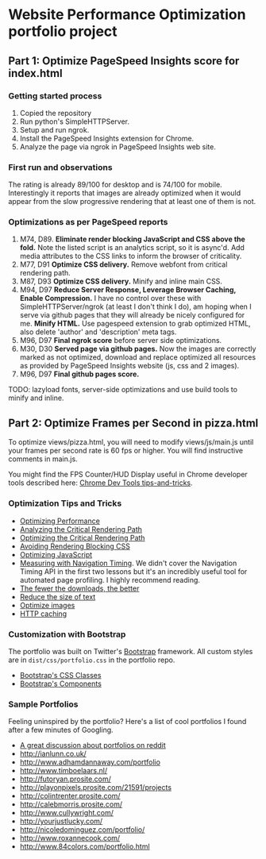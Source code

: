 <h1>Website Performance Optimization portfolio project</h1>

<h2>Part 1: Optimize PageSpeed Insights score for index.html</h2>

<h3>Getting started process</h3>

<ol>
  <li>Copied the repository
  <li>Run python's SimpleHTTPServer.
  <li>Setup and run ngrok.<br>
  <li>Install the PageSpeed Insights extension for Chrome.
  <li>Analyze the page via ngrok in PageSpeed Insights web site.
</ol>

<h3>First run and observations</h3>
<p>The rating is already 89/100 for desktop and is 74/100 for mobile. Interestingly it reports that images are already optimized when it would appear from the slow progressive rendering that at least one of them is not.</p>

<h3>Optimizations as per PageSpeed reports</h3>
<ol>
  <li>M74, D89. <strong>Eliminate render blocking JavaScript and CSS above the fold.</strong> Note the listed script is an analytics script, so it is async'd. Add media attributes to the CSS links to inform the browser of criticality.
  <li>M77, D91 <strong>Optimize CSS delivery.</strong> Remove webfont from critical rendering path.
  <li>M87, D93 <strong>Optimize CSS delivery.</strong> Minify and inline main CSS.
  <li>M94, D97 <strong>Reduce Server Response, Leverage Browser Caching, Enable Compression.</strong> I have no control over these with SimpleHTTPServer/ngrok (at least I don't think I do), am hoping when I serve via github pages that they will already be nicely configured for me. <strong>Minify HTML.</strong> Use pagespeed extension to grab optimized HTML, also delete 'author' and 'description' meta tags.
  <li>M96, D97 <strong>Final ngrok score</strong> before server side optimizations.
  <li>M30, D30 <strong>Served page via github pages.</strong> Now the images are correctly marked as not optimized, download and replace optimized all resources as provided by PageSpeed Insights website (js, css and 2 images).
  <li>M96, D97 <strong>Final github pages score.</strong>
</ol>

<p>TODO: lazyload fonts, server-side optimizations and use build tools to minify and inline.</p>



<h2>Part 2: Optimize Frames per Second in pizza.html</h2>

To optimize views/pizza.html, you will need to modify views/js/main.js until your frames per second rate is 60 fps or higher. You will find instructive comments in main.js.

You might find the FPS Counter/HUD Display useful in Chrome developer tools described here: [Chrome Dev Tools tips-and-tricks](https://developer.chrome.com/devtools/docs/tips-and-tricks).

### Optimization Tips and Tricks
* [Optimizing Performance](https://developers.google.com/web/fundamentals/performance/ "web performance")
* [Analyzing the Critical Rendering Path](https://developers.google.com/web/fundamentals/performance/critical-rendering-path/analyzing-crp.html "analyzing crp")
* [Optimizing the Critical Rendering Path](https://developers.google.com/web/fundamentals/performance/critical-rendering-path/optimizing-critical-rendering-path.html "optimize the crp!")
* [Avoiding Rendering Blocking CSS](https://developers.google.com/web/fundamentals/performance/critical-rendering-path/render-blocking-css.html "render blocking css")
* [Optimizing JavaScript](https://developers.google.com/web/fundamentals/performance/critical-rendering-path/adding-interactivity-with-javascript.html "javascript")
* [Measuring with Navigation Timing](https://developers.google.com/web/fundamentals/performance/critical-rendering-path/measure-crp.html "nav timing api"). We didn't cover the Navigation Timing API in the first two lessons but it's an incredibly useful tool for automated page profiling. I highly recommend reading.
* <a href="https://developers.google.com/web/fundamentals/performance/optimizing-content-efficiency/eliminate-downloads.html">The fewer the downloads, the better</a>
* <a href="https://developers.google.com/web/fundamentals/performance/optimizing-content-efficiency/optimize-encoding-and-transfer.html">Reduce the size of text</a>
* <a href="https://developers.google.com/web/fundamentals/performance/optimizing-content-efficiency/image-optimization.html">Optimize images</a>
* <a href="https://developers.google.com/web/fundamentals/performance/optimizing-content-efficiency/http-caching.html">HTTP caching</a>

### Customization with Bootstrap
The portfolio was built on Twitter's <a href="http://getbootstrap.com/">Bootstrap</a> framework. All custom styles are in `dist/css/portfolio.css` in the portfolio repo.

* <a href="http://getbootstrap.com/css/">Bootstrap's CSS Classes</a>
* <a href="http://getbootstrap.com/components/">Bootstrap's Components</a>

### Sample Portfolios

Feeling uninspired by the portfolio? Here's a list of cool portfolios I found after a few minutes of Googling.

* <a href="http://www.reddit.com/r/webdev/comments/280qkr/would_anybody_like_to_post_their_portfolio_site/">A great discussion about portfolios on reddit</a>
* <a href="http://ianlunn.co.uk/">http://ianlunn.co.uk/</a>
* <a href="http://www.adhamdannaway.com/portfolio">http://www.adhamdannaway.com/portfolio</a>
* <a href="http://www.timboelaars.nl/">http://www.timboelaars.nl/</a>
* <a href="http://futoryan.prosite.com/">http://futoryan.prosite.com/</a>
* <a href="http://playonpixels.prosite.com/21591/projects">http://playonpixels.prosite.com/21591/projects</a>
* <a href="http://colintrenter.prosite.com/">http://colintrenter.prosite.com/</a>
* <a href="http://calebmorris.prosite.com/">http://calebmorris.prosite.com/</a>
* <a href="http://www.cullywright.com/">http://www.cullywright.com/</a>
* <a href="http://yourjustlucky.com/">http://yourjustlucky.com/</a>
* <a href="http://nicoledominguez.com/portfolio/">http://nicoledominguez.com/portfolio/</a>
* <a href="http://www.roxannecook.com/">http://www.roxannecook.com/</a>
* <a href="http://www.84colors.com/portfolio.html">http://www.84colors.com/portfolio.html</a>
